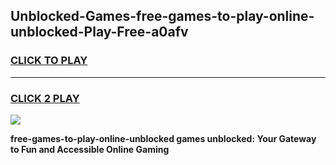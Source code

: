 
## Unblocked-Games-free-games-to-play-online-unblocked-Play-Free-a0afv
<h3>
<a href="https://premium76.site?title=free-games-to-play-online-unblocked&ref=10A">CLICK TO PLAY</a></h3>
<hr>

<h3>
<a href="https://premium76.site?title=free-games-to-play-online-unblocked&ref=10A">CLICK 2 PLAY</a>
  
</h3>

<a href="https://premium76.site?title=free-games-to-play-online-unblocked&ref=10A"><img src="https://clearcache.store/games.png"></a>


**free-games-to-play-online-unblocked games unblocked: Your Gateway to Fun and Accessible Online Gaming**
